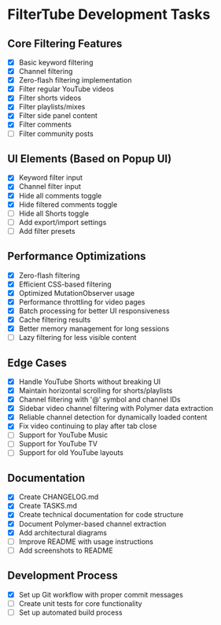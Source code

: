 # FilterTube Development Tasks

## Core Filtering Features
- [x] Basic keyword filtering
- [x] Channel filtering
- [x] Zero-flash filtering implementation
- [x] Filter regular YouTube videos
- [x] Filter shorts videos
- [x] Filter playlists/mixes
- [x] Filter side panel content
- [x] Filter comments
- [ ] Filter community posts

## UI Elements (Based on Popup UI)
- [x] Keyword filter input
- [x] Channel filter input
- [x] Hide all comments toggle
- [x] Hide filtered comments toggle
- [ ] Hide all Shorts toggle
- [ ] Add export/import settings
- [ ] Add filter presets

## Performance Optimizations
- [x] Zero-flash filtering
- [x] Efficient CSS-based filtering
- [x] Optimized MutationObserver usage
- [x] Performance throttling for video pages
- [x] Batch processing for better UI responsiveness
- [x] Cache filtering results
- [x] Better memory management for long sessions
- [ ] Lazy filtering for less visible content

## Edge Cases
- [x] Handle YouTube Shorts without breaking UI
- [x] Maintain horizontal scrolling for shorts/playlists
- [x] Channel filtering with '@' symbol and channel IDs
- [x] Sidebar video channel filtering with Polymer data extraction
- [x] Reliable channel detection for dynamically loaded content
- [x] Fix video continuing to play after tab close
- [ ] Support for YouTube Music
- [ ] Support for YouTube TV
- [ ] Support for old YouTube layouts

## Documentation
- [x] Create CHANGELOG.md
- [x] Create TASKS.md
- [x] Create technical documentation for code structure
- [x] Document Polymer-based channel extraction
- [x] Add architectural diagrams
- [ ] Improve README with usage instructions
- [ ] Add screenshots to README

## Development Process
- [x] Set up Git workflow with proper commit messages
- [ ] Create unit tests for core functionality
- [ ] Set up automated build process 